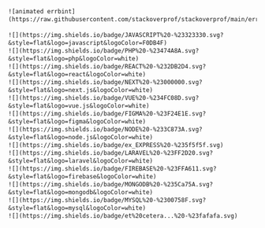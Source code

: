     ![animated errbint](https://raw.githubusercontent.com/stackoverprof/stackoverprof/main/errbint.gif)

    ![](https://img.shields.io/badge/JAVASCRIPT%20-%23323330.svg?&style=flat&logo=javascript&logoColor=F0DB4F) 
    ![](https://img.shields.io/badge/PHP%20-%23474A8A.svg?&style=flat&logo=php&logoColor=white) 
    ![](https://img.shields.io/badge/REACT%20-%232DB2D4.svg?&style=flat&logo=react&logoColor=white) 
    ![](https://img.shields.io/badge/NEXT%20-%23000000.svg?&style=flat&logo=next.js&logoColor=white) 
    ![](https://img.shields.io/badge/VUE%20-%234FC08D.svg?&style=flat&logo=vue.js&logoColor=white) 
    ![](https://img.shields.io/badge/FIGMA%20-%23F24E1E.svg?&style=flat&logo=figma&logoColor=white) 
    ![](https://img.shields.io/badge/NODE%20-%233C873A.svg?&style=flat&logo=node.js&logoColor=white) 
    ![](https://img.shields.io/badge/ex_EXPRESS%20-%235f5f5f.svg) 
    ![](https://img.shields.io/badge/LARAVEL%20-%23FF2D20.svg?&style=flat&logo=laravel&logoColor=white) 
    ![](https://img.shields.io/badge/FIREBASE%20-%23FFA611.svg?&style=flat&logo=firebase&logoColor=white) 
    ![](https://img.shields.io/badge/MONGODB%20-%235Ca75A.svg?&style=flat&logo=mongodb&logoColor=white) 
    ![](https://img.shields.io/badge/MYSQL%20-%2300758F.svg?&style=flat&logo=mysql&logoColor=white) 
    ![](https://img.shields.io/badge/et%20cetera...%20-%23fafafa.svg)

<!--
**stackoverprof/stackoverprof** is a ✨ _special_ ✨ repository because its `README.md` (this file) appears on your GitHub profile.

Here are some ideas to get you started:

- 🔭 I’m currently working on ...
- 🌱 I’m currently learning ...
- 👯 I’m looking to collaborate on ...
- 🤔 I’m looking for help with ...
- 💬 Ask me about ...
- 📫 How to reach me: ...
- 😄 Pronouns: ...
- ⚡ Fun fact: ...
-->
